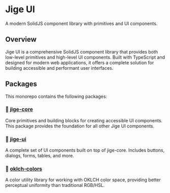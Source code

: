 # Jige UI

A modern SolidJS component library with primitives and UI components.

## Overview

Jige UI is a comprehensive SolidJS component library that provides both low-level primitives and high-level UI components. Built with TypeScript and designed for modern web applications, it offers a complete solution for building accessible and performant user interfaces.

## Packages

This monorepo contains the following packages:

### 🎯 [jige-core](./packages/jige-core)

Core primitives and building blocks for creating accessible UI components. This package provides the foundation for all other Jige UI components.

### 🎨 [jige-ui](./packages/jige-ui)

A complete set of UI components built on top of jige-core. Includes buttons, dialogs, forms, tables, and more.

### 🌈 [oklch-colors](./packages/oklch-colors)

A color utility library for working with OKLCH color space, providing better perceptual uniformity than traditional RGB/HSL.
